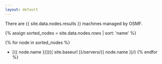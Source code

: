 ```yaml
---
layout: default
---
```


There are {{ site.data.nodes.results }} machines managed by OSMF.

{% assign sorted_nodes = site.data.nodes.rows | sort: 'name' %}

{% for node in sorted_nodes %}
  * [{{ node.name }}]({{ site.baseurl }}/servers/{{ node.name }}/)
{% endfor %}
